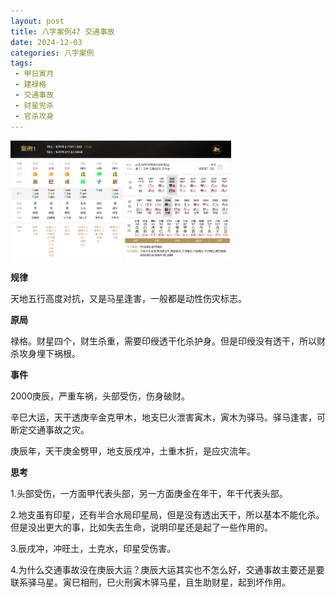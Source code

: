 ```yaml
---
layout: post
title: 八字案例47 交通事故
date: 2024-12-03
categories: 八字案例
tags: 
 - 甲日寅月
 - 建禄格
 - 交通事故
 - 财星党杀
 - 官杀攻身
---
```


<img src="/images/bazi-example/bazi-example-47.PNG" width="70%">

**规律**

天地五行高度对抗，又是马星逢害，一般都是动性伤灾标志。

**原局**

禄格。财星四个，财生杀重，需要印绶透干化杀护身。但是印绶没有透干，所以财杀攻身埋下祸根。

**事件**

2000庚辰，严重车祸，头部受伤，伤身破财。

辛巳大运，天干透庚辛金克甲木，地支巳火泄害寅木，寅木为驿马。驿马逢害，可断定交通事故之灾。

庚辰年，天干庚金劈甲，地支辰戌冲，土重木折，是应灾流年。

**思考**

1.头部受伤，一方面甲代表头部，另一方面庚金在年干，年干代表头部。

2.地支虽有印星，还有半合水局印星局，但是没有透出天干，所以基本不能化杀。但是没出更大的事，比如失去生命，说明印星还是起了一些作用的。

3.辰戌冲，冲旺土，土克水，印星受伤害。

4.为什么交通事故没在庚辰大运？庚辰大运其实也不怎么好，交通事故主要还是要联系驿马星。寅巳相刑，巳火刑寅木驿马星，且生助财星，起到坏作用。
